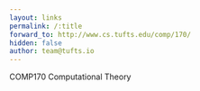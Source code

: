 ```yaml
---
layout: links
permalink: /:title
forward_to: http://www.cs.tufts.edu/comp/170/
hidden: false
author: team@tufts.io
---
```

COMP170 Computational Theory
